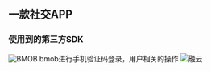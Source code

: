 ## 一款社交APP

### 使用到的第三方SDK
![BMOB](https://bmob.cn/)
bmob进行手机验证码登录，用户相关的操作
![融云](https://www.rongcloud.cn/)

    
